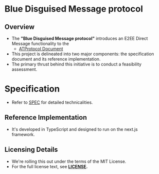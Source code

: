 # Blue Disguised Message protocol

## Overview
- The **"Blue Disguised Message protocol"** introduces an E2EE Direct Message functionality to the
  - [ATProtocol Document](https://atproto.com/docs)
- This project is delineated into two major components: the specification document and its reference implementation.
- The primary thrust behind this initiative is to conduct a feasibility assessment.

# Specification
- Refer to [SPEC](/SPEC.md) for detailed technicalities.

## Reference Implementation
- It's developed in TypeScript and designed to run on the next.js framework.

## Licensing Details
- We're rolling this out under the terms of the MIT License.
- For the full license text, see **[LICENSE](/LICENSE).**
